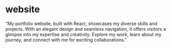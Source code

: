 # website
"My portfolio website, built with React, showcases my diverse skills and projects. With an elegant design and seamless navigation, it offers visitors a glimpse into my expertise and creativity. Explore my work, learn about my journey, and connect with me for exciting collaborations."
